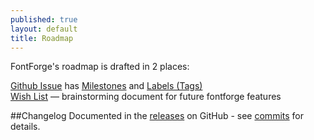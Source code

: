 ```yaml
---
published: true
layout: default
title: Roadmap
---
```


FontForge's roadmap is drafted in 2 places:

[Github Issue](https://github.com/fontforge/fontforge/issues/) has [Milestones](https://github.com/fontforge/fontforge/milestones) and [Labels (Tags)](https://github.com/fontforge/fontforge/issues/labels)  
[Wish List](https://docs.google.com/document/d/10bOfbJvykm_CUN-nV4FgFn9R7cYWSEEfLm0JnJD3FSU/edit#) &mdash; brainstorming document for future fontforge features

##Changelog
Documented in the [releases](https://github.com/fontforge/fontforge/releases) on GitHub - see [commits](https://github.com/fontforge/fontforge/commits/master) for details.
